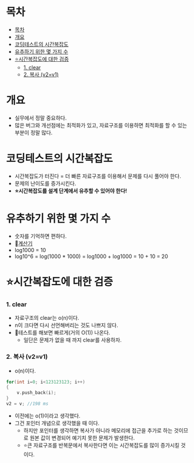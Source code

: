 # 목차
- [목차](#목차)
- [개요](#개요)
- [코딩테스트의 시간복잡도](#코딩테스트의-시간복잡도)
- [유추하기 위한 몇 가지 수](#유추하기-위한-몇-가지-수)
- [:star:시간복잡도에 대한 검증](#star시간복잡도에-대한-검증)
    - [1. clear](#1-clear)
    - [2. 복사 (v2=v1)](#2-복사-v2v1)

# 개요
- 실무에서 정말 중요하다.
- 많은 버그와 개선점에는 최적화가 있고, 자료구조를 이용하면 최적화를 할 수 있는 부분이 정말 많다.

# 코딩테스트의 시간복잡도
- 시간복잡도가 터진다 = 더 빠른 자료구조를 이용해서 문제를 다시 풀어야 한다.
- 문제의 난이도를 증가시킨다.
- **:star:시간복잡도를 설계 단계에서 유추할 수 있어야 한다!**

# 유추하기 위한 몇 가지 수
- 숫자를 기억하면 편하다.
- :link:[계산기](http://mwultong.blogspot.com/2008/01/2-log-calc.html)
- log1000 = 10
- log10^6 = log(1000 * 1000) = log1000 + log1000 = 10 + 10 = 20 

# :star:시간복잡도에 대한 검증
### 1. clear
- 자료구조의 clear는 o(n)이다.
- n이 크다면 다시 선언해버리는 것도 나쁘지 않다.
- :red_circle:테스트를 해보면 빠르게(거의 O(1)) 나온다.
  - 일단은 문제가 없을 때 까지 clear를 사용하자.


### 2. 복사 (v2=v1)
- o(n)이다.
~~~c++
for(int i=0; i<123123123; i++)
{
    v.push_back(i);
}
v2 = v; //198 ms
~~~
  - 이전에는 o(1)이라고 생각했다.
  - 그건 포인터 개념으로 생각했을 때 이다.
    - 하지만 포인터를 생각하면 복사가 아니라 메모리에 접근을 추가로 하는 것이므로 원본 값이 변경되어 예기치 못한 문제가 발생한다.
    - :star:큰 자료구조를 반복문에서 복사한다면 이는 시간복잡도를 많이 증가시킬 것 이다.